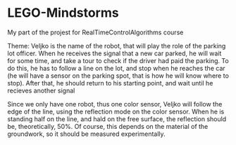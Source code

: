 # LEGO-Mindstorms
My part of the projest for RealTimeControlAlgorithms course 

Theme: Veljko is the name of the robot, that will play the role of the parking lot officer. When he receives the signal that a new
car parked, he will wait for some time, and take a tour to check if the driver had paid the parking.
To do this, he has to follow a line on the lot, and stop when he reaches the car (he will have a sensor on the parking spot, that
is how he will know where to stop). After that, he should return to his starting point, and wait until he recieves another signal

Since we only have one robot, thus one color sensor, Veljko will follow the edge of the line, using the reflection mode on the color 
sensor. When he is standing half on the line, and hald on the free surface, the reflection should be, theoretically, 50%. Of course, this 
depends on the material of the groundwork, so it should be measured experimentally. 
